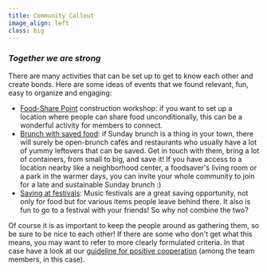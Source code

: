 ```yaml
---
title: Community Callout
image_align: left
class: big
---
```


### <div class="fa fa-handshake-o"></div> _Together we are strong_

There are many activities that can be set up to get to know each other and create bonds. Here are some ideas of events that we found relevant, fun, easy to organize and engaging:

* <a href="https://yunity.atlassian.net/wiki/spaces/FSINT/pages/43909145/Food-Share+Point+Mini+Manual" target="_blank">Food-Share Point</a> construction workshop: if you want to set up a location where people can share food unconditionally, this can be a wonderful activity for members to connect.
* <a href="https://yunity.atlassian.net/wiki/spaces/FSINT/pages/89124714/Foodsharing+Brunch" target="_target">Brunch with saved food</a>: if Sunday brunch is a thing in your town, there will surely be open-brunch cafés and restaurants who usually have a lot of yummy leftovers that can be saved. Get in touch with them, bring a lot of containers, from small to big, and save it! If you have access to a location nearby like a neighborhood center, a foodsaver's living room or a park in the warmer days, you can invite your whole community to join for a late and sustainable Sunday brunch :)
* <a href="https://yunity.atlassian.net/wiki/spaces/FSINT/pages/50069505/Foodsaving+at+festivals" target="_blank">Saving at festivals</a>: Music festivals are a great saving opportunity, not only for food but for various items people leave behind there. It also is fun to go to a festival with your friends! So why not combine the two?

Of course it is as important to keep the people around as gathering them, so be sure to be nice to each other! If there are some who don't get what this means, you may want to refer to more clearly formulated criteria. In that case have a look at our <a href="https://yunity.atlassian.net/wiki/spaces/FSINT/pages/43909164/Guideline+for+positive+cooperation" target="_blank">guideline for positive cooperation</a> (among the team members, in this case).
